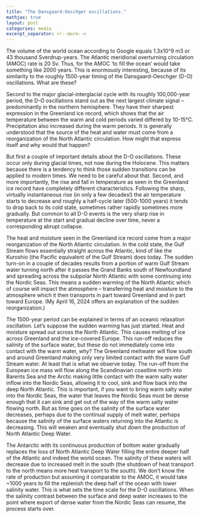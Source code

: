 ```yaml
---
title: "The Dansgaard-Oeschger oscillations."
mathjax: true
layout: post
categories: media
excerpt_separator: <!--more-->
---
```


The volume of the world ocean according to Google equals 1.3x10^9 m3 or 43 thousand Sverdrup-years. The Atlantic meridional overturning circulation (AMOC) rate is 20 Sv. Thus, for the AMOC ‘to fill the ocean’ would take something like 2000 years. This is enormously interesting, because of its similarity to the roughly 1500-year timing of the Dansgaard-Oeschger (D-O) oscillations. What are these? 
<!--more-->

Second to the major glacial-interglacial cycle with its roughly 100,000-year period, the D-O oscillations stand out as the next largest climate signal – predominantly in the northern hemisphere. They have their sharpest expression in the Greenland ice record, which shows that the air temperature between the warm and cold periods varied differed by 10-15°C. Precipitation also increased during the warm periods. It is generally understood that the source of the heat and water must come from a reorganization of the North Atlantic circulation. How might that express itself and why would that happen?

But first a couple of important details about the D-O oscillations. These occur only during glacial times, not now during the Holocene. This matters because there is a tendency to think those sudden transitions can be applied to modern times. We need to be careful about that. Second, and more importantly, the rise and fall in temperature as seen in the Greenland ice record have completely different characteristics. Following the sharp, virtually instantaneous rise (in only a few decades!) the air temperature starts to decrease and roughly a half-cycle later (500-1000 years) it tends to drop back to its cold state, sometimes rather rapidly sometimes more gradually. But common to all D-O events is the very sharp rise in temperature at the start and gradual decline over time, never a corresponding abrupt collapse. 

The heat and moisture seen in the Greenland ice record come from a major reorganization of the North Atlantic circulation. In the cold state, the Gulf Stream flows essentially straight across the Atlantic, kind of like the Kuroshio (the Pacific equivalent of the Gulf Stream) does today. The sudden turn-on in a couple of decades results from a portion of warm Gulf Stream water turning north after it passes the Grand Banks south of Newfoundland and spreading across the subpolar North Atlantic with some continuing into the Nordic Seas. This means a sudden warming of the North Atlantic which of course will impact the atmosphere – transferring heat and moisture to the atmosphere which it then transports in part toward Greenland and in part toward Europe. (My April 16, 2024 offers an explanation of the sudden reorganization.) 

The 1500-year period can be explained in terms of an oceanic relaxation oscillation. Let’s suppose the sudden warming has just started. Heat and moisture spread out across the North Atlantic. This causes melting of ice across Greenland and the ice-covered Europe. This run-off reduces the salinity of the surface water, but these do not immediately come into contact with the warm water, why? The Greenland meltwater will flow south and around Greenland making only very limited contact with the warm Gulf Stream water. At least that is what we observe today. The run-off from the European ice mass will flow along the Scandinavian coastline north into Barents Sea and the Arctic making little contact with the warm salty water inflow into the Nordic Seas, allowing it to cool, sink and flow back into the deep North Atlantic. This is important, if you want to bring warm salty water into the Nordic Seas, the water that leaves the Nordic Seas must be dense enough that it can sink and get out of the way of the warm salty water flowing north. But as time goes on the salinity of the surface water decreases, perhaps due to the continual supply of melt water, perhaps because the salinity of the surface waters returning into the Atlantic is decreasing. This will weaken and eventually shut down the production of North Atlantic Deep Water. 

The Antarctic with its continuous production of bottom water gradually replaces the loss of North Atlantic Deep Water filling the entire deeper half of the Atlantic and indeed the world ocean. The salinity of these waters will decrease due to increased melt in the south (the shutdown of heat transport to the north means more heat transport to the south). We don’t know the rate of production but assuming it comparable to the AMOC, it would take ~1000 years to fill the replenish the deep half of the ocean with lower salinity water. This is what sets the time scale for the D-O oscillations. When the salinity contrast between the surface and deep water increases to the point where export of dense water from the Nordic Seas can resume, the process starts over. 



